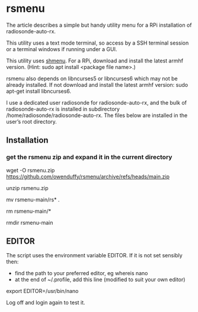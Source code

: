 # rsmenu

The article describes a simple but handy utility menu for a RPi installation of
radiosonde-auto-rx.

This utility uses a text mode terminal, so access by a SSH terminal session
or a terminal windows if running under a GUI.

This utility uses [shmenu](https://github.com/owenduffy/shmenu/releases). For a
RPi, download and install the latest armhf version. (Hint: sudo apt install \<package file name>.)

rsmenu also depends on libncurses5 or libncurses6 which may not be already
installed. If not download and install the latest armhf version: sudo apt-get install libncurses6.

I use a dedicated user radiosonde for radiosonde-auto-rx, and the bulk of
radiosonde-auto-rx is installed in subdirectory /home/radiosonde/radiosonde-auto-rx.
The files below are installed in the user’s root directory.

## Installation

### get the rsmenu zip and expand it in the current directory

wget -O rsmenu.zip https://github.com/owenduffy/rsmenu/archive/refs/heads/main.zip

unzip rsmenu.zip

mv rsmenu-main/rs* .

rm rsmenu-main/*

rmdir rsmenu-main

## EDITOR

The script uses the environment variable EDITOR. If it is not set sensibly then:

- find the path to your preferred editor, eg whereis nano
- at the end of ~/.profile, add this line (modified to suit your own editor)

export EDITOR=/usr/bin/nano

Log off and login again to test it.

